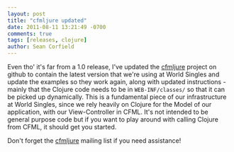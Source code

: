 ```yaml
---
layout: post
title: "cfmljure updated"
date: 2011-08-11 13:21:49 -0700
comments: true
tags: [releases, clojure]
author: Sean Corfield
---
```

Even tho' it's far from a 1.0 release, I've updated the [cfmljure](https://github.com/framework-one/cfmljure) project on github to contain the latest version that we're using at World Singles and update the examples so they work again, along with updated instructions - mainly that the Clojure code needs to be in `WEB-INF/classes/` so that it can be picked up dynamically. This is a fundamental piece of our infrastructure at World Singles, since we rely heavily on Clojure for the Model of our application, with our View-Controller in CFML. It's not intended to be general purpose code but if you want to play around with calling Clojure from CFML, it should get you started.

Don't forget the [cfmljure](http://groups.google.com/group/cfmljure) mailing list if you need assistance!
